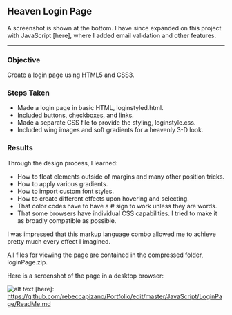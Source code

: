 ## Heaven Login Page

A screenshot is shown at the bottom. I have since expanded on this project with JavaScript [here], where I added email validation and other features. 
___
### Objective
Create a login page using HTML5 and CSS3.

### Steps Taken
* Made a login page in basic HTML, loginstyled.html.
* Included buttons, checkboxes, and links.
* Made a separate CSS file to provide the styling, loginstyle.css.
* Included wing images and soft gradients for a heavenly 3-D look.

### Results
Through the design process, I learned:
* How to float elements outside of margins and many other position tricks. 
* How to apply various gradients.
* How to import custom font styles.
* How to create different effects upon hovering and selecting.
* That color codes have to have a # sign to work unless they are words.
* That some browsers have individual CSS capabilities. I tried to make it as broadly compatible as possible.

I was impressed that this markup language combo allowed me to achieve pretty much every effect I imagined.

All files for viewing the page are contained in the compressed folder, loginPage.zip. 

Here is a screenshot of the page in a desktop browser:

![alt text](https://github.com/rebeccapizano/Portfolio/blob/master/HTML-CSS/LoginPage/loginPage.PNG)
[here]: https://github.com/rebeccapizano/Portfolio/edit/master/JavaScript/LoginPage/ReadMe.md

